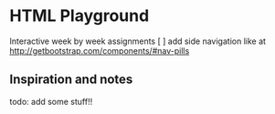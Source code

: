 # HTML Playground
Interactive week by week assignments
[ ] add side navigation like at http://getbootstrap.com/components/#nav-pills

## Inspiration and notes
todo: add some stuff!!
